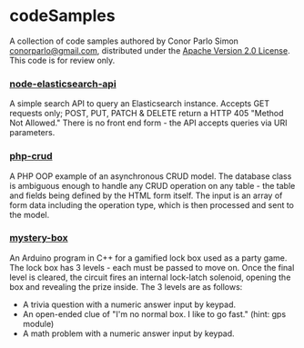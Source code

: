 # codeSamples

A collection of code samples authored by Conor Parlo Simon <conorparlo@gmail.com>, distributed under the [Apache Version 2.0 License](https://www.apache.org/licenses/LICENSE-2.0).  This code is for review only.

### [node-elasticsearch-api](node-elasticsearch-api)

A simple search API to query an Elasticsearch instance. Accepts GET requests only; POST, PUT, PATCH & DELETE return a HTTP 405 "Method Not Allowed." There is no front end form - the API accepts queries via URI parameters.

### [php-crud](php-crud)

A PHP OOP example of an asynchronous CRUD model.  The database class is ambiguous enough to handle any CRUD operation on any table - the table and fields being defined by the HTML form itself.  The input is an array of form data including the operation type, which is then processed and sent to the model.

### [mystery-box](mystery-box)

An Arduino program in C++ for a gamified lock box used as a party game.  The lock box has 3 levels - each must be passed to move on.  Once the final level is cleared, the circuit fires an internal lock-latch solenoid, opening the box and revealing the prize inside. The 3 levels are as follows:
* A trivia question with a numeric answer input by keypad.
* An open-ended clue of "I'm no normal box.  I like to go fast." (hint: gps module)
* A math problem with a numeric answer input by keypad.
